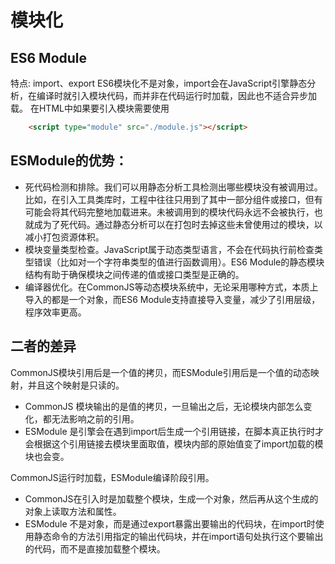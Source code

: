 # 模块化
## ES6 Module
特点: import、export ES6模块化不是对象，import会在JavaScript引擎静态分析，在编译时就引入模块代码，而并非在代码运行时加载，因此也不适合异步加载。 在HTML中如果要引入模块需要使用
```html
    <script type="module" src="./module.js"></script>
```

## ESModule的优势：

+ 死代码检测和排除。我们可以用静态分析工具检测出哪些模块没有被调用过。比如，在引入工具类库时，工程中往往只用到了其中一部分组件或接口，但有可能会将其代码完整地加载进来。未被调用到的模块代码永远不会被执行，也就成为了死代码。通过静态分析可以在打包时去掉这些未曾使用过的模块，以减小打包资源体积。
+ 模块变量类型检查。JavaScript属于动态类型语言，不会在代码执行前检查类型错误（比如对一个字符串类型的值进行函数调用）。ES6 Module的静态模块结构有助于确保模块之间传递的值或接口类型是正确的。
+ 编译器优化。在CommonJS等动态模块系统中，无论采用哪种方式，本质上导入的都是一个对象，而ES6 Module支持直接导入变量，减少了引用层级，程序效率更高。
## 二者的差异
CommonJS模块引用后是一个值的拷贝，而ESModule引用后是一个值的动态映射，并且这个映射是只读的。
+ CommonJS 模块输出的是值的拷贝，一旦输出之后，无论模块内部怎么变化，都无法影响之前的引用。
+ ESModule 是引擎会在遇到import后生成一个引用链接，在脚本真正执行时才会根据这个引用链接去模块里面取值，模块内部的原始值变了import加载的模块也会变。

CommonJS运行时加载，ESModule编译阶段引用。
+ CommonJS在引入时是加载整个模块，生成一个对象，然后再从这个生成的对象上读取方法和属性。
+ ESModule 不是对象，而是通过export暴露出要输出的代码块，在import时使用静态命令的方法引用指定的输出代码块，并在import语句处执行这个要输出的代码，而不是直接加载整个模块。

